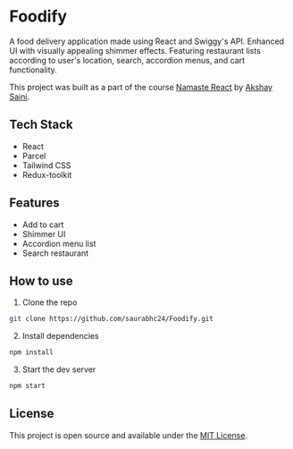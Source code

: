 # Foodify

A food delivery application made using React and Swiggy's API. Enhanced UI with visually appealing shimmer effects. Featuring restaurant lists according to user's location, search, accordion menus, and cart functionality.

This project was built as a part of the course [Namaste React](https://namastedev.com/learn/namaste-react) by [Akshay Saini](https://www.linkedin.com/in/akshaymarch7/).

## Tech Stack

- React
- Parcel
- Tailwind CSS
- Redux-toolkit

## Features

- Add to cart
- Shimmer UI
- Accordion menu list
- Search restaurant 

## How to use

1. Clone the repo

```bash
git clone https://github.com/saurabhc24/Foodify.git
```

2. Install dependencies

```bash
npm install
```

3. Start the dev server

```bash
npm start
```

## License

This project is open source and available under the [MIT License](LICENSE).